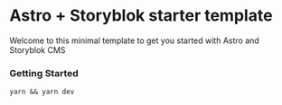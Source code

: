 
# Astro + Storyblok starter template

Welcome to this minimal template to get you started with Astro and Storyblok CMS

### Getting Started

```
yarn && yarn dev
```